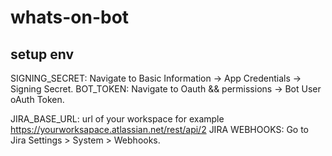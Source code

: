 # whats-on-bot

## setup env
SIGNING_SECRET: Navigate to Basic Information → App Credentials → Signing Secret.
BOT_TOKEN: Navigate to Oauth && permissions → Bot User oAuth Token.

JIRA_BASE_URL: url of your workspace for example https://yourworksapace.atlassian.net/rest/api/2
JIRA WEBHOOKS: Go to Jira Settings > System > Webhooks.
